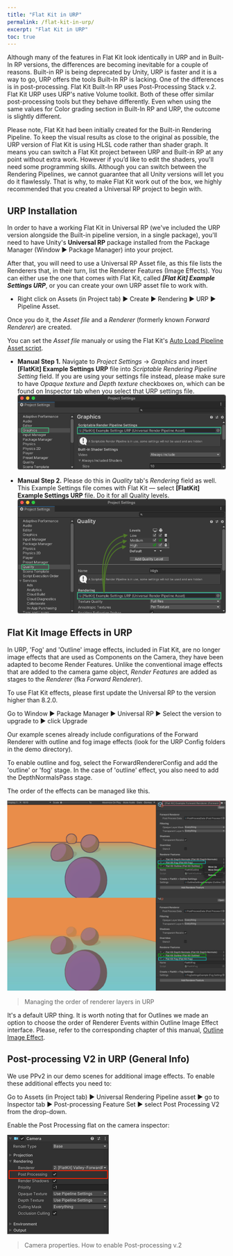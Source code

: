 ```yaml
---
title: "Flat Kit in URP"
permalink: /flat-kit-in-urp/
excerpt: "Flat Kit in URP"
toc: true
---
```


Although many of the features in Flat Kit look identically in URP and in Built-In RP versions, the differences are becoming inevitable for a couple of reasons. Built-in RP is being deprecated by Unity, URP is faster and it is a way to go, URP offers the tools Built-In RP is lacking. One of the differences is in post-processing. Flat Kit Built-In RP uses Post-Processing Stack v.2. Flat Kit URP uses URP's native Volume toolkit. Both of these offer similar post-processing tools but they behave differently. Even when using the same values for Color grading section in Built-In RP and URP, the outcome is slightly different.

Please note, Flat Kit had been initially created for the Built-in Rendering Pipeline. To keep the visual results as close to the original as possible, the URP version of Flat Kit is using HLSL code rather than shader graph. It means you can switch a Flat Kit project between URP and Built-in RP at any point without extra work. However if you’d like to edit the shaders, you'll need some programming skills. Although you can switch between the Rendering Pipelines, we cannot guarantee that all Unity versions will let you do it flawlessly. That is why, to make Flat Kit work out of the box, we highly recommended that you created a Universal RP project to begin with.

## URP Installation

In order to have a working Flat Kit in Universal RP (we've included the URP version alongside the Built-in pipeline version, in a single package), you'll need to have Unity's **Universal RP** package installed from the Package Manager (Window ▶︎ Package Manager) into your project.

After that, you will need to use a Universal RP Asset file, as this file lists the Renderers that, in their turn, list the Renderer Features (Image Effects). You can either use the one that comes with Flat Kit, called ***[Flat Kit] Example Settings URP***, or you can create your own URP asset file to work with.

* Right click on Assets (in Project tab) ▶︎ Create ▶︎ Rendering ▶︎ URP ▶︎ Pipeline Asset.

Once you do it, the _Asset file_ and a _Renderer_ (formerly known _Forward Renderer_) are created.

You can set the _Asset file_ manualy or using the Flat Kit's [Auto Load Pipeline Asset script](/additional-scripts/#auto-load-pipeline-asset).

* **Manual Step 1.** Navigate to *Project Settings* -> *Graphics* and insert **[FlatKit] Example Settings URP** file into *Scriptable Rendering Pipeline Setting* field.
If you are using your settings file instead, please make sure to have *Opaque texture* and *Depth texture* checkboxes on, which can be found on Inspector tab when you select that URP settings file.  
![Flat Kit import instructions - Step 5](/FlatKit_Manual_Images/manual_import_instructions_6.png)

* **Manual Step 2.** Please do this in *Quality* tab's *Rendering* field as well. This Example Settings file comes with Flat Kit — select **[FlatKit] Example Settings URP** file. Do it for all Quality levels.  
![Flat Kit import instructions - Step 6](/FlatKit_Manual_Images/manual_import_instructions_7.png)

<!-- Here's a video showing setting it up.  

<iframe width="560" height="315" src="https://www.youtube.com/embed/8yiihlFPmGg?start=108" title="YouTube video player" frameborder="0" allow="accelerometer; autoplay; clipboard-write; encrypted-media; gyroscope; picture-in-picture" allowfullscreen></iframe>   -->

## Flat Kit Image Effects in URP

In URP, 'Fog' and 'Outline' image effects, included in Flat Kit, are no longer image effects that are used as Components on the Camera, they have been adapted to become Render Features. Unlike the conventional image effects that are added to the camera game object, _Render Features_ are added as stages to the _Renderer_ (fka _Forward Renderer_).

To use Flat Kit effects, please first update the Universal RP to the version higher than 8.2.0.

Go to Window ▶︎ Package Manager ▶︎ Universal RP ▶︎ Select the version to upgrade to ▶︎ click Upgrade

Our example scenes already include configurations of the Forward Renderer with outline and fog image effects (look for the URP Config folders in the demo directory).

To enable outline and fog, select the ForwardRendererConfig and add the 'outline' or 'fog' stage. In the case of 'outline' effect, you also need to add the DepthNormalsPass stage.

The order of the effects can be managed like this.

![Managing the order of renderer layers in URP](/FlatKit_Manual_Images/URP-renderer-layers-01.png)
> Managing the order of renderer layers in URP

It's a default URP thing. It is worth noting that for Outlines we made an option to choose the order of Renderer Events within Outline Image Effect interface. Please, refer to the corresponding chapter of this manual, [Outline Image Effect](/image-effects/#outline-image-effect).

## Post-processing V2 in URP (General Info)

We use PPv2 in our demo scenes for additional image effects. To enable these additional effects you need to:

Go to Assets (in Project tab) ▶︎ Universal Rendering Pipeline asset ▶︎ go to Inspector tab ▶︎ Post-processing Feature Set ▶︎ select Post Processing V2 from the drop-down.

Enable the Post Processing flat on the camera inspector:

![Camera properties. How to enable Post-processing v.2](/FlatKit_Manual_Images/enable-post-processing-camera.png)
> Camera properties. How to enable Post-processing v.2
